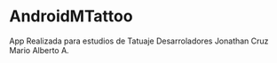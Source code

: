 # AndroidMTattoo
App Realizada para estudios de Tatuaje 
Desarroladores 
Jonathan Cruz
Mario Alberto A.
